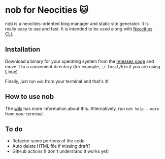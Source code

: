 # nob for Neocities 🐱
nob is a neocities-oriented blog manager and static site generator. It is
really easy to use and fast. It is intended to be used along with
[Neocities CLI](https://neocities.org/cli).

## Installation
Download a binary for your operating system from the
[releases page](https://github.com/nanavortex/nob/releases/)
and move it to a convenient directory (for example, `~/.local/bin` if you are
using Linux)

Finally, just run `nob` from your terminal and that's it!

## How to use nob
The [wiki](https://github.com/nanavortex/nob/wiki) has more information
about this. Alternatively, run `nob help --more` from your terminal.

## To do
* Refactor some portions of the code
* Auto delete HTML file if missing draft?
* GitHub actions (I don't understand it works yet)

